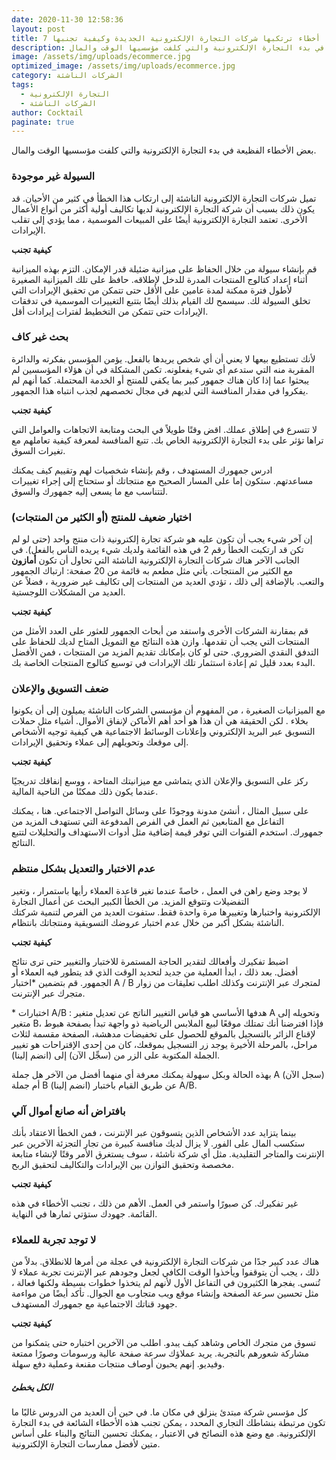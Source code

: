 ```yaml
---
date: 2020-11-30 12:58:36
layout: post
title: 7 أخطاء ترتكبها شركات التجارة الإلكترونية الجديدة وكيفية تجنبها
description: بعض الأخطاء الفظيعة في بدء التجارة الإلكترونية والتي كلفت مؤسسيها الوقت والمال.
image: /assets/img/uploads/ecommerce.jpg
optimized_image: /assets/img/uploads/ecommerce.jpg
category: الشركات الناشئة
tags:
  - التجارة الإلكترونية
  - الشركات الناشئة
author: Cocktail
paginate: true
---
```

بعض الأخطاء الفظيعة في بدء التجارة الإلكترونية والتي كلفت مؤسسيها الوقت والمال.

### السيولة غير موجودة

تميل شركات التجارة الإلكترونية الناشئة إلى ارتكاب هذا الخطأ في كثير من الأحيان. قد يكون ذلك بسبب أن شركة التجارة الإلكترونية لديها [](https://translate.googleusercontent.com/translate_c?depth=1&hl=en&pto=aue&rurl=translate.google.com&sl=en&sp=nmt4&tl=ar&u=https://startupnation.com/grow-your-business/social-finance-retirement-account-loans/&usg=ALkJrhgyvrse9HCiGTg0ZvHvmuOlb7Npog)تكاليف أولية أكثر من أنواع الأعمال الأخرى. تعتمد التجارة الإلكترونية أيضًا على المبيعات الموسمية ، مما يؤدي إلى تقلب الإيرادات.

**كيفية تجنب**

قم بإنشاء سيولة من خلال الحفاظ على ميزانية ضئيلة قدر الإمكان. التزم بهذه الميزانية أثناء إعداد [](https://translate.googleusercontent.com/translate_c?depth=1&hl=en&pto=aue&rurl=translate.google.com&sl=en&sp=nmt4&tl=ar&u=https://www.calendar.com/blog/income-generating-activities/&usg=ALkJrhijnLBWvXWjeYVZTBs59gVwcU_5dQ)كتالوج المنتجات المدرة للدخل لإطلاقه. حافظ على تلك الميزانية الصغيرة لأطول فترة ممكنة لمدة عامين على الأقل حتى تتمكن من تحقيق الإيرادات التي تخلق [](https://translate.googleusercontent.com/translate_c?depth=1&hl=en&pto=aue&rurl=translate.google.com&sl=en&sp=nmt4&tl=ar&u=https://startupnation.com/finance-fundamentals-ebook/&usg=ALkJrhg_4HEN8u4znTiaJvZK4hwZPVmTMA)السيولة لك. سيسمح لك القيام بذلك أيضًا بتتبع التغييرات الموسمية في تدفقات الإيرادات حتى تتمكن من التخطيط لفترات إيرادات أقل.

### بحث غير كاف

لأنك تستطيع بيعها لا يعني أن أي شخص يريدها بالفعل. يؤمن المؤسس بفكرته والدائرة المقربة منه التي ستدعم أي شيء يفعلونه. تكمن المشكلة في أن هؤلاء المؤسسين لم يبحثوا عما إذا كان هناك جمهور كبير بما يكفي للمنتج أو الخدمة المحتملة. كما أنهم لم يفكروا في مقدار المنافسة التي لديهم في مجال تخصصهم لجذب انتباه هذا الجمهور.

**كيفية تجنب**

لا تتسرع في إطلاق عملك. اقض وقتًا طويلاً في البحث ومتابعة الاتجاهات والعوامل التي تراها تؤثر على بدء التجارة الإلكترونية الخاص بك. تتبع المنافسة لمعرفة كيفية تعاملهم مع تغيرات السوق.

ادرس جمهورك المستهدف ، وقم بإنشاء شخصيات لهم وتقييم كيف يمكنك مساعدتهم. ستكون إما على المسار الصحيح مع منتجاتك أو ستحتاج إلى إجراء تغييرات لتتناسب مع ما يسعى إليه جمهورك والسوق.

### اختيار ضعيف للمنتج (أو الكثير من المنتجات)

إن آخر شيء يجب أن تكون عليه هو شركة تجارة إلكترونية ذات منتج واحد (حتى لو لم تكن قد ارتكبت الخطأ رقم 2 في هذه القائمة ولديك شيء يريده الناس بالفعل). في الجانب الآخر هناك شركات التجارة الإلكترونية الناشئة التي تحاول أن تكون **أمازون** مع الكثير *من* المنتجات. يأتي مثل مطعم به قائمة من 20 صفحة: ارتباك الجمهور والتعب. بالإضافة إلى ذلك ، تؤدي العديد من المنتجات إلى تكاليف غير ضرورية ، فضلاً عن العديد من المشكلات اللوجستية.

**كيفية تجنب**

قم بمقارنة الشركات الأخرى واستفد من أبحاث الجمهور للعثور على العدد الأمثل من المنتجات التي يجب أن تقدمها. وازن هذه النتائج مع التمويل المتاح لديك للحفاظ على التدفق النقدي الضروري. حتى لو كان بإمكانك تقديم المزيد من المنتجات ، فمن الأفضل البدء بعدد قليل ثم إعادة استثمار تلك الإيرادات في توسيع كتالوج المنتجات الخاصة بك.

### ضعف التسويق والإعلان

مع الميزانيات الصغيرة ، من المفهوم أن مؤسسي الشركات الناشئة يميلون إلى أن يكونوا بخلاء . لكن الحقيقة هي أن هذا هو أحد أهم الأماكن لإنفاق الأموال. أشياء مثل حملات التسويق عبر البريد الإلكتروني وإعلانات الوسائط الاجتماعية هي كيفية توجيه الأشخاص إلى موقعك وتحويلهم إلى عملاء وتحقيق الإيرادات.

**كيفية تجنب**

ركز على التسويق والإعلان الذي يتماشى مع ميزانيتك المتاحة ، ووسع إنفاقك تدريجيًا عندما يكون ذلك ممكنًا من الناحية المالية.

على سبيل المثال ، أنشئ مدونة ووجودًا على وسائل التواصل الاجتماعي. هنا ، يمكنك التفاعل مع المتابعين ثم العمل في الفرص المدفوعة التي تستهدف المزيد من جمهورك. استخدم القنوات التي توفر قيمة إضافية مثل أدوات الاستهداف والتحليلات لتتبع النتائج.

### عدم الاختبار والتعديل بشكل منتظم

لا يوجد وضع راهن في العمل ، خاصةً عندما تغير قاعدة العملاء رأيها باستمرار ، وتغير التفضيلات وتتوقع المزيد. من الخطأ الكبير البحث [](https://translate.googleusercontent.com/translate_c?depth=1&hl=en&pto=aue&rurl=translate.google.com&sl=en&sp=nmt4&tl=ar&u=https://www.calendar.com/blog/25-businesses-you-can-start-for-5000-or-less/&usg=ALkJrhiGFSehcX7LayVMVZHO2lzkY1pSyg)عن أعمال التجارة الإلكترونية واختبارها [](https://translate.googleusercontent.com/translate_c?depth=1&hl=en&pto=aue&rurl=translate.google.com&sl=en&sp=nmt4&tl=ar&u=https://www.calendar.com/blog/25-businesses-you-can-start-for-5000-or-less/&usg=ALkJrhiGFSehcX7LayVMVZHO2lzkY1pSyg)وتغييرها مرة واحدة فقط. ستفوت العديد من الفرص لتنمية شركتك الناشئة بشكل أكبر من خلال عدم اختبار عروضك التسويقية ومنتجاتك بانتظام.

**كيفية تجنب**

اضبط تفكيرك وأفعالك لتقدير الحاجة المستمرة للاختبار والتغيير حتى ترى نتائج أفضل. بعد ذلك ، ابدأ العملية من جديد لتحديد الوقت الذي قد يتطور فيه العملاء أو الجمهور. قم بتضمين *اختبار A / B لمتجرك عبر الإنترنت وكذلك اطلب تعليقات من زوار متجرك عبر الإنترنت.

\* اختبارات A/B : هدفها الأساسي هو قياس التغيير الناتج عن تعديل متغير A وتحويله إلى متغير B، فإذا افترضنا أنك تمتلك موقعًا لبيع الملابس الرياضية ذو واجهة تبدأ بصفحة هبوط لإقناع الزائر بالتسجيل بالموقع للحصول على تخفيضات مدهشة، الصفحة مقسمة لثلاث مراحل، بالمرحلة الأخيرة يوجد زر التسجيل بموقعك، كان من إحدى الإقتراحات هو تغيير الجملة المكتوبة على الزر من (سجِّل الآن) إلى (انضم إلينا).

بهذه الحالة وبكل سهولة يمكنك معرفة أي منهما أفضل من الآخر هل جملة A (سجل الآن) أم جملة B (انضم إلينا) عن طريق القيام باختبار A/B.

### بافتراض أنه صانع أموال آلي

بينما يتزايد عدد الأشخاص الذين يتسوقون عبر الإنترنت ، فمن الخطأ الاعتقاد بأنك ستكسب المال على الفور. لا يزال لديك منافسة كبيرة من تجار التجزئة الآخرين عبر الإنترنت والمتاجر التقليدية. مثل أي شركة ناشئة ، سوف يستغرق الأمر وقتًا لإنشاء متابعة مخصصة وتحقيق التوازن بين الإيرادات والتكاليف لتحقيق الربح.

**كيفية تجنب**

غير تفكيرك. كن صبورًا واستمر في العمل. الأهم من ذلك ، تجنب الأخطاء في هذه القائمة. جهودك ستؤتي ثمارها في النهاية.

### لا توجد تجربة للعملاء

هناك عدد كبير جدًا من شركات التجارة الإلكترونية في عجلة من أمرها للانطلاق. بدلاً من ذلك ، يجب أن يتوقفوا ويأخذوا الوقت الكافي لجعل وجودهم عبر الإنترنت تجربة عملاء لا تُنسى. يفجرها الكثيرون في التفاعل الأول لأنهم لم يتخذوا خطوات بسيطة ولكنها فعالة ، مثل تحسين سرعة الصفحة وإنشاء موقع ويب متجاوب مع الجوال. تأكد أيضًا من مواءمة جهود قناتك الاجتماعية مع جمهورك المستهدف.

**كيفية تجنب**

تسوق من متجرك الخاص وشاهد كيف يبدو. اطلب من الآخرين اختباره حتى يتمكنوا من مشاركة شعورهم بالتجربة. يريد عملاؤك سرعة صفحة عالية ورسومات وصورًا ممتعة وفيديو. إنهم يحبون أوصاف منتجات مقنعة وعملية دفع سهلة.

##### الكل يخطئ

كل مؤسس شركة مبتدئ ينزلق في مكان ما. في حين أن العديد من الدروس غالبًا ما تكون مرتبطة بنشاطك التجاري المحدد ، يمكن تجنب هذه الأخطاء الشائعة في بدء التجارة الإلكترونية. مع وضع هذه النصائح في الاعتبار ، يمكنك تحسين النتائج والبناء على أساس متين لأفضل ممارسات التجارة الإلكترونية.